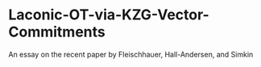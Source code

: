 # Laconic-OT-via-KZG-Vector-Commitments
An essay on the recent paper by Fleischhauer, Hall-Andersen, and Simkin

